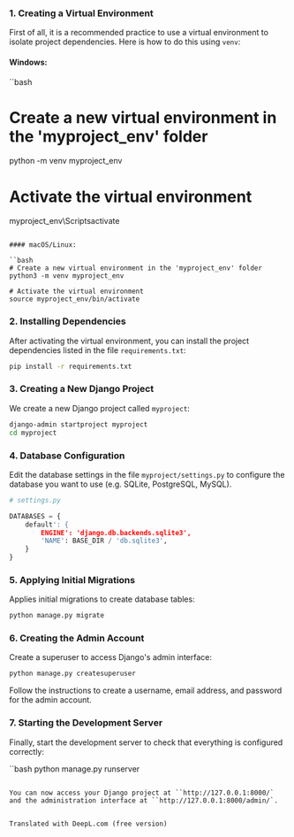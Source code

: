 ### 1. Creating a Virtual Environment

First of all, it is a recommended practice to use a virtual environment to isolate project dependencies. Here is how to do this using `venv`:

#### Windows:

``bash
# Create a new virtual environment in the 'myproject_env' folder
python -m venv myproject_env

# Activate the virtual environment
myproject_env\Scriptsactivate
```

#### macOS/Linux:

``bash
# Create a new virtual environment in the 'myproject_env' folder
python3 -m venv myproject_env

# Activate the virtual environment
source myproject_env/bin/activate
```

### 2. Installing Dependencies

After activating the virtual environment, you can install the project dependencies listed in the file `requirements.txt`:

```bash
pip install -r requirements.txt
```

### 3. Creating a New Django Project

We create a new Django project called `myproject`:

```bash
django-admin startproject myproject
cd myproject
```

### 4. Database Configuration

Edit the database settings in the file `myproject/settings.py` to configure the database you want to use (e.g. SQLite, PostgreSQL, MySQL).

```python
# settings.py

DATABASES = {
    default': {
        ENGINE': 'django.db.backends.sqlite3',
        'NAME': BASE_DIR / 'db.sqlite3',
    }
}
```

### 5. Applying Initial Migrations

Applies initial migrations to create database tables:

```bash
python manage.py migrate
```

### 6. Creating the Admin Account

Create a superuser to access Django's admin interface:

```bash
python manage.py createsuperuser
```

Follow the instructions to create a username, email address, and password for the admin account.

### 7. Starting the Development Server

Finally, start the development server to check that everything is configured correctly:

``bash
python manage.py runserver
```

You can now access your Django project at ``http://127.0.0.1:8000/` and the administration interface at ``http://127.0.0.1:8000/admin/`.


Translated with DeepL.com (free version)
